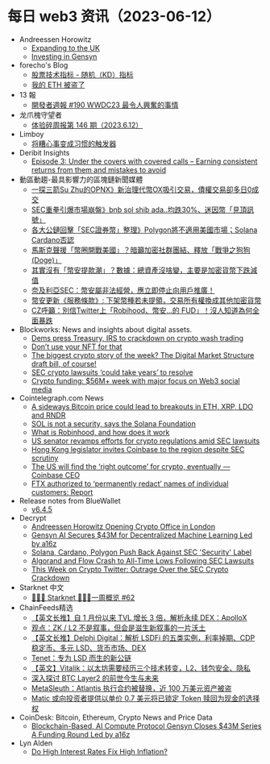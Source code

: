 # 每日 web3 资讯（2023-06-12）

- Andreessen Horowitz
  - [Expanding to the UK](https://a16z.com/2023/06/11/expanding-uk/)
  - [Investing in Gensyn](https://a16zcrypto.com/posts/announcement/investing-in-gensyn/)
- forecho's Blog
  - [股票技术指标 - 随机（KD）指标](https://blog.forecho.com/stock-indicators-kd.html)
  - [我的 ETH 被盗了](https://blog.forecho.com/my-eth-has-been-stolen.html)
- 13 報
  - [開發者週報 #190 WWDC23 最令人興奮的事情](https://www.ethanhuang13.com/p/190)
- 龙爪槐守望者
  - [体验碎周报第 146 期（2023.6.12）](https://www.ftium4.com/ux-weekly-146.html)
- Limboy
  - [将糟心事变成习惯的触发器](https://limboy.me/posts/turn-bad-thing-into-trigger/)
- Deribit Insights
  - [Episode 3: Under the covers with covered calls – Earning consistent returns from them and mistakes to avoid](https://insights.deribit.com/deribit-live/episode-3-under-the-covers-with-covered-calls-earning-consistent-returns-from-them-and-mistakes-to-avoid/)
- 動區動趨-最具影響力的區塊鏈新聞媒體
  - [一探三箭Su Zhu的OPNX》新治理代幣OX吸引交易，債權交易卻多日0成交](https://www.blocktempo.com/3ac-su-zhu-opnx-governance-coin-ox-0-volumn/)
  - [SEC重拳引爆市場崩盤》bnb sol shib ada..均跌30%、迷因幣「見頂訊號」](https://www.blocktempo.com/why-did-crypto-market-crash-this-week/)
  - [各大公鏈回擊「SEC證券幣」整理》Polygon將不適用美國市場；Solana Cardano否認](https://www.blocktempo.com/responses-from-the-three-chains-to-sec-securities-allegations/)
  - [馬斯克聲援「幣圈開戰美國」？暗籲加密社群團結、釋放「戰爭之狗狗 (Doge)」](https://www.blocktempo.com/elon-muks-post-dogcoin-tweet/)
  - [其實沒有「幣安提款潮」？數據：總資產沒啥變，主要是加密貨幣下跌減值](https://www.blocktempo.com/binance-total-assets-have-not-decreased-significantly/)
  - [奈及利亞SEC：幣安屬非法經營，應立即停止向用戶推廣！](https://www.blocktempo.com/nigeria-sec-accuses-binance-illegal-operation/)
  - [幣安更新《服務條款》: 下架幣種若未提領，交易所有權換成其他加密貨幣](https://www.blocktempo.com/binance-update-terms-of-use/)
  - [CZ呼籲：別信Twitter上「Robihood、幣安…的 FUD」！沒人知道為何全面暴跌](https://www.blocktempo.com/cz-appeals-that-fud-should-not-be-believed/)
- Blockworks: News and insights about digital assets.
  - [Dems press Treasury, IRS to crackdown on crypto wash trading](https://blockworks.co/news/crackdown-crypto-wash-trading)
  - [Don’t use your NFT for that](https://blockworks.co/news/gaming-nfts-collectibles-utility)
  - [The biggest crypto story of the week? The Digital Market Structure draft bill, of course!](https://blockworks.co/news/digital-market-structure-draft-bill)
  - [SEC crypto lawsuits ‘could take years’ to resolve](https://blockworks.co/news/sec-crypto-lawsuits-take-years)
  - [Crypto funding: $56M+ week with major focus on Web3 social media](https://blockworks.co/news/56m-week-focus-web3-social-media)
- Cointelegraph.com News
  - [A sideways Bitcoin price could lead to breakouts in ETH, XRP, LDO and RNDR](https://cointelegraph.com/news/a-sideways-bitcoin-price-could-lead-to-breakouts-in-eth-xrp-ldo-and-rndr)
  - [SOL is not a security, says the Solana Foundation](https://cointelegraph.com/news/sol-is-not-a-security-says-the-solana-foundation)
  - [What is Robinhood, and how does it work](https://cointelegraph.com/explained/what-is-robinhood-and-how-does-it-work)
  - [US senator revamps efforts for crypto regulations amid SEC lawsuits](https://cointelegraph.com/news/u-s-senator-lummis-revamps-efforts-for-crypto-regulations-amid-sec-lawsuits)
  - [Hong Kong legislator invites Coinbase to the region despite SEC scrutiny](https://cointelegraph.com/news/hong-kong-legislator-invites-coinbase-to-the-region-amid-sec-scrutiny)
  - [The US will find the ‘right outcome’ for crypto, eventually — Coinbase CEO](https://cointelegraph.com/news/us-find-right-outcome-crypto-coinbase-ceo)
  - [FTX authorized to ‘permanently redact’ names of individual customers: Report](https://cointelegraph.com/news/ftx-permission-permanently-redact-customer-names)
- Release notes from BlueWallet
  - [v6.4.5](https://github.com/BlueWallet/BlueWallet/releases/tag/v6.4.5)
- Decrypt
  - [Andreessen Horowitz Opening Crypto Office in London](https://decrypt.co/144159/andreessen-horowitz-a16z-crypto-expanding-london-uk)
  - [Gensyn AI Secures $43M for Decentralized Machine Learning Led by a16z](https://decrypt.co/144068/gensyn-ai-secures-43m-for-decentralized-machine-learning-led-by-a16z)
  - [Solana, Cardano, Polygon Push Back Against SEC 'Security' Label](https://decrypt.co/144124/solana-cardano-polygon-push-back-against-sec-security-label)
  - [Algorand and Flow Crash to All-Time Lows Following SEC Lawsuits](https://decrypt.co/144119/algorand-flow-all-time-lows-sec-lawsuits)
  - [This Week on Crypto Twitter: Outrage Over the SEC Crypto Crackdown](https://decrypt.co/144099/this-week-on-crypto-twitter-outrage-over-sec-crypto-crackdown)
- Starknet 中文
  - [👩🏽‍🚀 Starknet 👨🏽‍🚀一周概览 #62](https://starknetzh.substack.com/p/starknet-62-ba4)
- ChainFeeds精选
  - [【英文长推】自 1 月份以来 TVL 增长 3 倍，解析永续 DEX：ApolloX](https://twitter.com/defi_mochi/status/1667547206935781381)
  - [观点：ZK / L2 不是叙事，但会是滋生新叙事的一片沃土](https://twitter.com/tmel0211/status/1667557652615028737)
  - [【英文长推】Delphi Digital：解析 LSDFi 的五类实例，利率掉期、CDP 稳定币、多元 LSD、货币市场、DEX](https://twitter.com/Delphi_Digital/status/1667563397179666432)
  - [Tenet：专为 LSD 而生的新公链](https://www.theblockbeats.info/news/42508)
  - [【英文】Vitalik：以太坊需要经历三个技术转变，L2、钱包安全、隐私](https://vitalik.eth.limo/general/2023/06/09/three_transitions.html)
  - [深入探讨 BTC Layer2 的前世今生与未来](https://www.odaily.news/post/5187683)
  - [MetaSleuth：Atlantis 执行合约被替换，近 100 万美元资产被盗](https://twitter.com/metasleuth/status/1667480784742289408)
  - [Matic 或向投资者提供以单价 0.7 美元将已锁定 Token 赎回为现金的选择权](https://twitter.com/0xsisyphus/status/1667369992155807744)
- CoinDesk: Bitcoin, Ethereum, Crypto News and Price Data
  - [Blockchain-Based, AI Compute Protocol Gensyn Closes $43M Series A Funding Round Led by a16z](https://www.coindesk.com/business/2023/06/11/blockchain-based-ai-compute-protocol-gensyn-closes-43m-series-a-funding-round-led-by-a16z/?utm_medium=referral&utm_source=rss&utm_campaign=headlines)
- Lyn Alden
  - [Do High Interest Rates Fix High Inflation?](https://www.lynalden.com/inflation-vs-interest-rates/)
